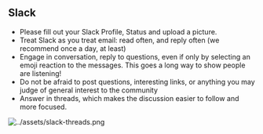 ## Slack

- Please fill out your Slack Profile, Status and upload a picture.
- Treat Slack as you treat email: read often, and reply often (we recommend once a day, at least)
- Engage in conversation, reply to questions, even if only by selecting an emoji reaction to the messages. This goes a long way to show people are listening!
- Do not be afraid to post questions, interesting links, or anything you may judge of general interest to the community
- Answer in threads, which makes the discussion easier to follow and more focused.

![../assets/slack-threads.png](../assets/slack-threads.png)